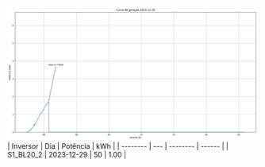 ![My Image](29_12_2023-S1_BL20_2.png)
| Inversor | Dia | Potência | kWh    |
| -------- | --- | -------- | ------ |
| S1_BL20_2       | 2023-12-29  | 50       | 1.00 |